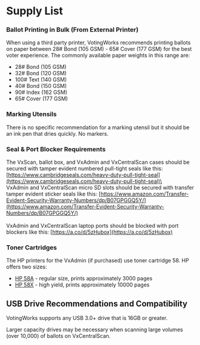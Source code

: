 # Supply List

### Ballot Printing in Bulk (From External Printer)&#x20;

When using a third party printer, VotingWorks recommends printing ballots on paper between 28# Bond (105 GSM) - 65# Cover (177 GSM) for the best voter experience. The commonly available paper weights in this range are:&#x20;

* 28# Bond (105 GSM)
* 32# Bond (120 GSM)
* 100# Text (140 GSM)&#x20;
* 40# Bond (150 GSM)&#x20;
* 90# Index (162 GSM)
* 65# Cover (177 GSM)&#x20;

### Marking Utensils

There is no specific recommendation for a marking utensil but it should be an ink pen that dries quickly. No markers.

### Seal & Port Blocker Requirements

The VxScan, ballot box, and VxAdmin and VxCentralScan cases should be secured with tamper evident numbered pull-tight seals like this: [https://www.cambridgeseals.com/heavy-duty-pull-tight-seal](https://www.cambridgeseals.com/heavy-duty-pull-tight-seal)\
\
VxAdmin and VxCentralScan micro SD slots should be secured with transfer tamper evident sticker seals like this: [https://www.amazon.com/Transfer-Evident-Security-Warranty-Numbers/dp/B07GPGGQ5Y/](https://www.amazon.com/Transfer-Evident-Security-Warranty-Numbers/dp/B07GPGGQ5Y/) \
\
VxAdmin and VxCentralScan laptop ports should be blocked with port blockers like this: [https://a.co/d/5zHubox](https://a.co/d/5zHubox)

### Toner Cartridges

The HP printers for the VxAdmin (if purchased) use toner cartridge 58. HP offers two sizes:

* [HP 58A](https://www.hp.com/us-en/shop/pdp/hp-58a-black-original-laserjet-toner-cartridge) - regular size, prints approximately 3000 pages
* [HP 58X](https://www.hp.com/us-en/shop/pdp/hp-58x-high-yield-black-original-laserjet-toner-cartridge) - high yield, prints approximately 10000 pages

## USB Drive Recommendations and Compatibility

VotingWorks supports any USB 3.0+ drive that is 16GB or greater.&#x20;

Larger capacity drives may be necessary when scanning large volumes (over 10,000) of ballots on VxCentralScan.

